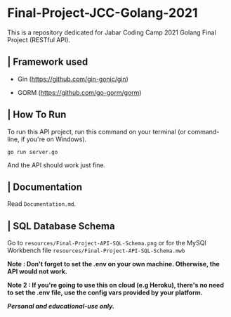 # Final-Project-JCC-Golang-2021

This is a repository dedicated for Jabar Coding Camp 2021 Golang Final Project (RESTful API).

## | Framework used

- Gin (https://github.com/gin-gonic/gin)

- GORM (https://github.com/go-gorm/gorm)

## | How To Run

To run this API project, run this command on your terminal (or command-line, if you're on Windows).

    go run server.go

And the API should work just fine.

## | Documentation

Read `Documentation.md`.

## | SQL Database Schema

Go to `resources/Final-Project-API-SQL-Schema.png` or for the MySQl Workbench file `resources/Final-Project-API-SQL-Schema.mwb`

**Note : Don't forget to set the .env on your own machine. Otherwise, the API would not work.**

**Note 2 : If you're going to use this on cloud (e.g Heroku), there's no need to set the .env file, use the config vars provided by your platform.**

***Personal and educational-use only.***
